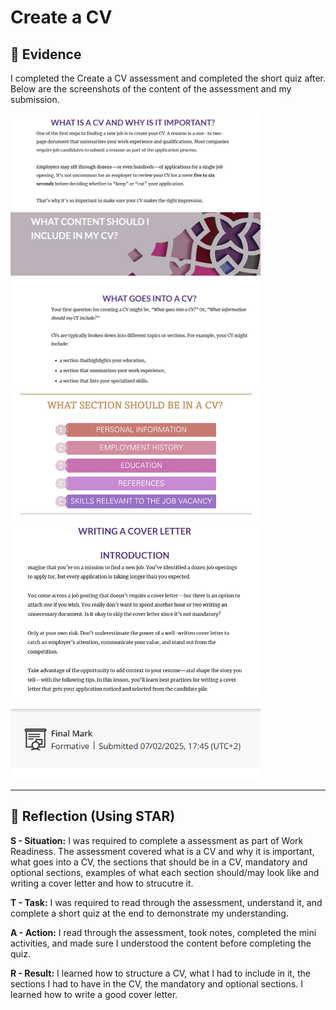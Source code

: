 # Create a CV

##  📄 Evidence

I completed the Create a CV assessment and completed the short quiz after. Below are the screenshots of the content of the assessment and my submission.

<img src="evidence/images/create-a-CV.PNG" alt="Screenshot" width="400">
<img src="evidence/images/CV-content.PNG" alt="Screenshot of Content" width="400">
<img src="evidence/images/CV-sections.PNG" alt="Screenshot of Sections" width="400">
<img src="evidence/images/cover-letter.PNG" alt="Screenshot" width="400">
<img src="evidence/images/create-CV-submission.PNG" alt="Screenshot of Submission" width="400">

---

## 🧠 Reflection (Using STAR)

**S - Situation:**
I was required to complete a assessment as part of Work Readiness. The assessment covered what is a CV and why it is important, what goes into a CV, the sections that should be in a CV, mandatory and optional sections, 
examples of what each section should/may look like and writing a cover letter and how to strucutre it. 

**T - Task:**
I was required to read through the assessment, understand it, and complete a short quiz at the end to demonstrate my understanding. 

**A - Action:**
I read through the assessment, took notes, completed the mini activities, and made sure I understood the content before completing the quiz.

**R - Result:**
I learned how to structure a CV, what I had to include in it, the sections I had to have in the CV, the mandatory and optional sections. I learned how to write a good cover letter.  
